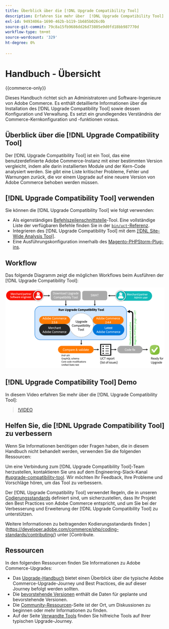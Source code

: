 ```yaml
---
title: Überblick über die [!DNL Upgrade Compatibility Tool]
description: Erfahren Sie mehr über  [!DNL Upgrade Compatibility Tool]  und wie Sie damit Ihr Adobe Commerce-Projekt unterstützen können.
exl-id: 9493406a-1690-462b-b119-1b685b026c0b
source-git-commit: 79c8a15fb9686dd26d73805e9d0fd18bb987770d
workflow-type: tm+mt
source-wordcount: '329'
ht-degree: 0%

---
```


# Handbuch - Übersicht

{{commerce-only}}

Dieses Handbuch richtet sich an Administratoren und Software-Ingenieure von Adobe Commerce. Es enthält detaillierte Informationen über die Installation des [!DNL Upgrade Compatibility Tool] sowie dessen Konfiguration und Verwaltung. Es setzt ein grundlegendes Verständnis der Commerce-Kernkonfiguration und -funktionen voraus.

## Überblick über die [!DNL Upgrade Compatibility Tool]

Der [!DNL Upgrade Compatibility Tool] ist ein Tool, das eine benutzerdefinierte Adobe Commerce-Instanz mit einer bestimmten Version vergleicht, indem alle darin installierten Module und der Kern-Code analysiert werden. Sie gibt eine Liste kritischer Probleme, Fehler und Warnungen zurück, die vor einem Upgrade auf eine neuere Version von Adobe Commerce behoben werden müssen.

## [!DNL Upgrade Compatibility Tool] verwenden

Sie können die [!DNL Upgrade Compatibility Tool] wie folgt verwenden:

- Als eigenständiges [Befehlszeilenschnittstelle](../upgrade-compatibility-tool/run.md)-Tool. Eine vollständige Liste der verfügbaren Befehle finden Sie in der [`bin/uct`-Referenz](../../tools/reference/uct.md).
- Integrieren des [!DNL Upgrade Compatibility Tool] mit dem [[!DNL Site-Wide Analysis Tool]](../upgrade-compatibility-tool/integrate-analysis-tool.md).
- Eine Ausführungskonfiguration innerhalb des [Magento-PHPStorm-Plug-ins](../upgrade-compatibility-tool/run-configuration-phpstorm-plugin.md).

## Workflow

Das folgende Diagramm zeigt die möglichen Workflows beim Ausführen der [!DNL Upgrade Compatibility Tool]:

![[!DNL Upgrade Compatibility Tool] Diagramm](../../assets/upgrade-guide/uct-diagram-v5.png)

## [!DNL Upgrade Compatibility Tool] Demo

In diesem Video erfahren Sie mehr über die [!DNL Upgrade Compatibility Tool]:

>[!VIDEO](https://video.tv.adobe.com/v/341245?quality=12)

## Helfen Sie, die [!DNL Upgrade Compatibility Tool] zu verbessern

Wenn Sie Informationen benötigen oder Fragen haben, die in diesem Handbuch nicht behandelt werden, verwenden Sie die folgenden Ressourcen:

Um eine Verbindung zum [!DNL Upgrade Compatibility Tool]-Team herzustellen, kontaktieren Sie uns auf dem Engineering-Slack-Kanal [#upgrade-compatibility-tool](https://magentocommeng.slack.com/archives/C019Y143U9F). Wir möchten Ihr Feedback, Ihre Probleme und Vorschläge hören, um das Tool zu verbessern.

Der [!DNL Upgrade Compatibility Tool] verwendet Regeln, die in unseren [Codierungsstandards](https://developer.adobe.com/commerce/php/coding-standards/) definiert sind, um sicherzustellen, dass Ihr Projekt den Best Practices von Adobe Commerce entspricht, und um Sie bei der Verbesserung und Erweiterung der [!DNL Upgrade Compatibility Tool] zu unterstützen.

Weitere Informationen zu beitragenden Kodierungsstandards finden ](https://developer.adobe.com/commerce/php/coding-standards/contributing/) unter [Contribute.

## Ressourcen

In den folgenden Ressourcen finden Sie Informationen zu Adobe Commerce-Upgrades:

- Das [Upgrade-Handbuch](../overview.md) bietet einen Überblick über die typische Adobe Commerce-Upgrade-Journey und Best Practices, die auf dieser Journey befolgt werden sollten.
- Die [bevorstehende Versionen](https://experienceleague.adobe.com/en/docs/commerce-operations/release/planning/schedule) enthält die Daten für geplante und bevorstehende Versionen.
- Die [Community-Ressourcen](https://developer.adobe.com/commerce/contributor/community/)-Seite ist der Ort, um Diskussionen zu beginnen oder mehr Informationen zu finden.
- Auf der Seite [Verwandte Tools](../upgrade-compatibility-tool/related-tools.md) finden Sie hilfreiche Tools auf Ihrer typischen Upgrade-Journey.
